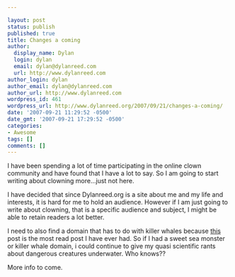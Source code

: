 ```yaml
---

layout: post
status: publish
published: true
title: Changes a coming
author:
  display_name: Dylan
  login: dylan
  email: dylan@dylanreed.com
  url: http://www.dylanreed.com
author_login: dylan
author_email: dylan@dylanreed.com
author_url: http://www.dylanreed.com
wordpress_id: 461
wordpress_url: http://www.dylanreed.org/2007/09/21/changes-a-coming/
date: '2007-09-21 11:29:52 -0500'
date_gmt: '2007-09-21 17:29:52 -0500'
categories:
- Awesome
tags: []
comments: []
---
```


I have been spending a lot of time participating in the online clown community and have found that I have a lot to say. So I am going to start writing about clowning more...just not here. 

I have decided that since Dylanreed.org is a site about me and my life and interests, it is hard for me to hold an audience. However if I am just going to write about clowning, that is a specific audience and subject, I might be able to retain readers a lot better. 

I need to also find a domain that has to do with killer whales because [this][1] post is the most read post I have ever had. So if I had a sweet sea monster or killer whale domain, i could continue to give my quasi scientific rants about dangerous creatures underwater. Who knows??

   [1]: http://www.dylanreed.org/2007/04/03/killer-whalesorcas-revisited-2/

More info to come.
